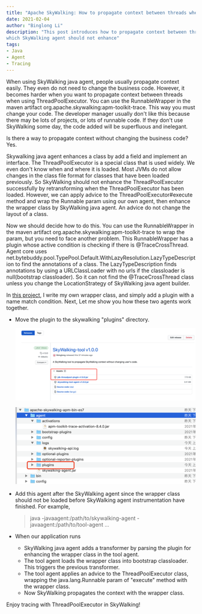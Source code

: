 ```yaml
---
title: "Apache SkyWalking: How to propagate context between threads when using ThreadPoolExecutor"
date: 2021-02-04
author: "Binglong Li"
description: "This post introduces how to propagate context between threads when using ThreadPoolExecutor, 
which SkyWalking agent should not enhance"
tags:
- Java
- Agent
- Tracing
---
```


When using SkyWalking java agent, people usually propagate context easily. They even do not need to change the business 
code. However, it becomes harder when you want to propagate context between threads when using ThreadPoolExecutor. 
You can use the RunnableWrapper in the maven artifact org.apache.skywalking:apm-toolkit-trace. This way you must change 
your code. The developer manager usually don't like this because there may be lots of projects, or lots of runnable code. 
If they don't use SkyWalking some day, the code added will be superfluous and inelegant.

Is there a way to propagate context without changing the business code? Yes. 

Skywalking java agent enhances a class by add a field and implement an interface. The ThreadPoolExecutor is a special
class that is used widely. We even don't know when and where it is loaded. Most JVMs do not allow changes in the class
file format for classes that have been loaded previously. So SkyWalking should not enhance the ThreadPoolExecutor successfully by retransforming when the ThreadPoolExecutor has been loaded. 
However, we can apply advice to the ThreadPoolExecutor#execute method and wrap the Runnable param using our 
own agent, then enhance the wrapper class by SkyWalking java agent. An advice do not change the layout of a class.

Now we should decide how to do this. You can use the RunnableWrapper in the maven artifact 
org.apache.skywalking:apm-toolkit-trace to wrap the param, but you need to face another problem. This RunnableWrapper 
has a plugin whose active condition is checking if there is @TraceCrossThread. Agent core uses net.bytebuddy.pool.TypePool.Default.WithLazyResolution.LazyTypeDescription to find the annotations
of a class. The LazyTypeDescription finds annotations by using a URLClassLoader with no urls if the classloader is
null(bootstrap classloader). So it can not find the @TraceCrossThread class unless you change the LocationStrategy of
SkyWalking java agent builder.

In [this project](https://github.com/libinglong/skywalking-threadpool-agent), I write my own wrapper class, 
and simply add a plugin with a name match condition. 
Next, Let me show you how these two agents work together.

* Move the plugin to the skywalking "plugins" directory.

  ![plugin](plugin.png)
  
  ![plugins directory](sky-plugins.png)

* Add this agent after the SkyWalking agent since the wrapper class should not be loaded before
  SkyWalking agent instrumentation have finished. For example,

  > java -javaagent:/path/to/skywalking-agent -javaagent:/path/to/tool-agent ...

* When our application runs
  * SkyWalking java agent adds a transformer by parsing the plugin for enhancing the wrapper class in the tool agent.
  * The tool agent loads the wrapper class into bootstrap classloader. This triggers the previous transformer.
  * The tool agent applies an advice to the ThreadPoolExecutor class, wrapping the java.lang.Runnable param of "execute" method with the wrapper class.
  * Now SkyWalking propagates the context with the wrapper class.

Enjoy tracing with ThreadPoolExecutor in SkyWalking!